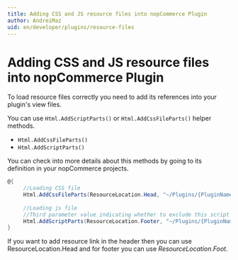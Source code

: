 ```yaml
---
title: Adding CSS and JS resource files into nopCommerce Plugin
author: AndreiMaz
uid: en/developer/plugins/resource-files
---
```

# Adding CSS and JS resource files into nopCommerce Plugin

To load resource files correctly you need to add its references into your plugin's view files.

You can use `Html.AddScriptParts()` or `Html.AddCssFileParts()` helper methods.

- `Html.AddCssFileParts()`
- `Html.AddScriptParts()`

You can check into more details about this methods by going to its definition in your nopCommerce projects.

```csharp
@{
     //Loading CSS file
     Html.AddCssFileParts(ResourceLocation.Head, "~/Plugins/{PluginName}/Content/{CSSFileName.Css}");
  
     //Loading js file
     //Third parameter value indicating whether to exclude this script from bundling
     Html.AddScriptParts(ResourceLocation.Footer, "~/Plugins/{PluginName}/Scripts/{JSFileName.js}", true);
}
```

If you want to add resource link in the header then you can use ResourceLocation.Head and for footer you can use *ResourceLocation.Foot*.
